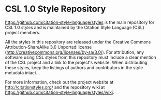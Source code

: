 CSL 1.0 Style Repository
========================

https://github.com/citation-style-language/styles is the main repository for CSL 1.0 styles and is maintained by the Citation Style Language (CSL) project members.

All the styles in this repository are released under the Creative Commons Attribution-ShareAlike 3.0 Unported license (http://creativecommons.org/licenses/by-sa/3.0/). For attribution, any software using CSL styles from this repository must include a clear mention of the CSL project and a link to the project's website. When distributing these styles, keep the listings of authors and contributors in the style metadata intact. 

For more information, check out the project website at http://citationstyles.org/ and the repository wiki at https://github.com/citation-style-language/styles/wiki.